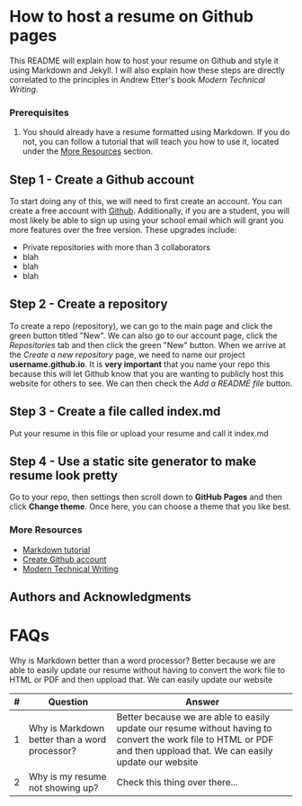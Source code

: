 # How to host a resume on Github pages

This README will explain how to host your resume  on Github and style it using Markdown and Jekyll. I will also explain how these steps are directly correlated to the principles  in Andrew Etter's book _Modern Technical Writing_.

### Prerequisites
1. You should already have a resume formatted using Markdown. If you do not, you can follow a tutorial that will teach you how to use it, located under the [More Resources](#More-Resources) section.

## Step 1 - Create a Github account
To start doing any of this, we will need to first create an account. You can create a free account with [Github](https://github.com/join). Additionally, if you are a student, you will most likely be able to sign up using your school email which will grant you more features over the free version. These upgrades include: 
* Private repositories with more than 3 collaborators
* blah
* blah
* blah


## Step 2 - Create a repository
To create a repo (repository), we can go to the main page and click the green button titled "New". We can also go to our account page, click the _Repositories_ tab and then click the green "New" button.
When we arrive at the _Create a new repository_ page, we need to name our project **username.github.io**. It is **very important** that you name your repo this because this will let Github know that you are wanting to publicly host this website for others to see.
We can then check the _Add a README file_ button.


## Step 3 - Create a file called index.md
Put your resume in this file or upload your resume and call it index.md


## Step 4 - Use a static site generator to make resume look pretty
Go to your repo, then settings then scroll down to **GitHub Pages** and then click **Change theme**. Once here, you can choose a theme that you like best.

### More Resources
* [Markdown tutorial](https://www.markdowntutorial.com/)
* [Create Github account](https://github.com/join)
* [Modern Technical Writing](https://www.amazon.ca/Modern-Technical-Writing-Introduction-Documentation-ebook/dp/B01A2QL9SS)


## Authors and Acknowledgments



# FAQs
Why is Markdown better than a word processor?
Better because we are able to easily update our resume without having to convert the work file to HTML or PDF and then uppload that. We can easily update our website

| # | Question | Answer |
|---|---|---|
| 1 | Why is Markdown better than a word processor? | Better because we are able to easily update our resume without having to convert the work file to HTML or PDF and then uppload that. We can easily update our website |
| 2 | Why is my resume not showing up? | Check this thing over there... |





